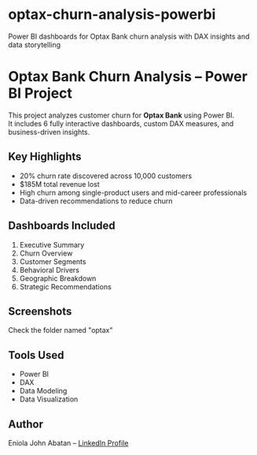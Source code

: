 # optax-churn-analysis-powerbi
Power BI dashboards for Optax Bank churn analysis with DAX insights and data storytelling
# Optax Bank Churn Analysis – Power BI Project

This project analyzes customer churn for **Optax Bank** using Power BI.  
It includes 6 fully interactive dashboards, custom DAX measures, and business-driven insights.

## Key Highlights

- 20% churn rate discovered across 10,000 customers
- $185M total revenue lost
- High churn among single-product users and mid-career professionals
- Data-driven recommendations to reduce churn

## Dashboards Included

1. Executive Summary  
2. Churn Overview  
3. Customer Segments  
4. Behavioral Drivers  
5. Geographic Breakdown  
6. Strategic Recommendations

## Screenshots

Check the folder named "optax"


## Tools Used

- Power BI
- DAX
- Data Modeling
- Data Visualization

## Author

Eniola John Abatan – [LinkedIn Profile](https://www.linkedin.com/in/codebean1474)
